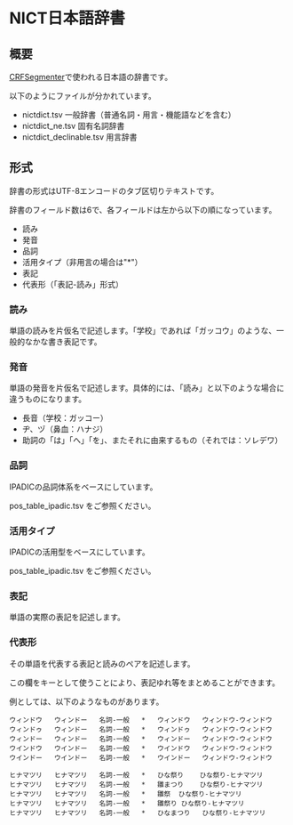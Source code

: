 NICT日本語辞書
====

概要
----

[CRFSegmenter](https://github.com/hiroshi-manabe/CRFSegmenter)で使われる日本語の辞書です。

以下のようにファイルが分かれています。

- nictdict.tsv 一般辞書（普通名詞・用言・機能語などを含む）
- nictdict_ne.tsv 固有名詞辞書
- nictdict_declinable.tsv 用言辞書

形式
----

辞書の形式はUTF-8エンコードのタブ区切りテキストです。

辞書のフィールド数は6で、各フィールドは左から以下の順になっています。

- 読み
- 発音
- 品詞
- 活用タイプ（非用言の場合は"*"）
- 表記
- 代表形（「表記-読み」形式）

### 読み

単語の読みを片仮名で記述します。「学校」であれば「ガッコウ」のような、一般的なかな書き表記です。

### 発音

単語の発音を片仮名で記述します。具体的には、「読み」と以下のような場合に違うものになります。

- 長音（学校：ガッコー）
- ヂ、ヅ（鼻血：ハナジ）
- 助詞の「は」「へ」「を」、またそれに由来するもの（それでは：ソレデワ）

### 品詞

IPADICの品詞体系をベースにしています。

pos_table_ipadic.tsv をご参照ください。

### 活用タイプ

IPADICの活用型をベースにしています。

pos_table_ipadic.tsv をご参照ください。

### 表記

単語の実際の表記を記述します。

### 代表形

その単語を代表する表記と読みのペアを記述します。

この欄をキーとして使うことにより、表記ゆれ等をまとめることができます。

例としては、以下のようなものがあります。

    ウィンドウ	ウィンドー	名詞-一般	*	ウィンドウ	ウィンドウ-ウィンドウ
    ウィンドゥ	ウィンドー	名詞-一般	*	ウィンドゥ	ウィンドウ-ウィンドウ
    ウィンドー	ウィンドー	名詞-一般	*	ウィンドー	ウィンドウ-ウィンドウ
    ウインドウ	ウインドー	名詞-一般	*	ウインドウ	ウィンドウ-ウィンドウ
    ウインドー	ウインドー	名詞-一般	*	ウインドー	ウィンドウ-ウィンドウ

    ヒナマツリ	ヒナマツリ	名詞-一般	*	ひな祭り	ひな祭り-ヒナマツリ
    ヒナマツリ	ヒナマツリ	名詞-一般	*	雛まつり	ひな祭り-ヒナマツリ
    ヒナマツリ	ヒナマツリ	名詞-一般	*	雛祭	ひな祭り-ヒナマツリ
    ヒナマツリ	ヒナマツリ	名詞-一般	*	雛祭り	ひな祭り-ヒナマツリ
    ヒナマツリ	ヒナマツリ	名詞-一般	*	ひなまつり	ひな祭り-ヒナマツリ
